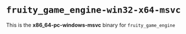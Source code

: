 # `fruity_game_engine-win32-x64-msvc`

This is the **x86_64-pc-windows-msvc** binary for `fruity_game_engine`
